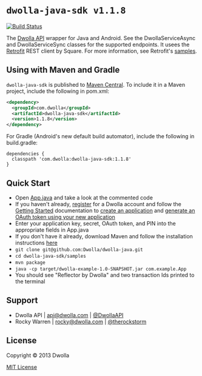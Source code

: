 # `dwolla-java-sdk v1.1.8`

[![Build Status](https://travis-ci.org/therockstorm/dwolla-java-sdk.png?branch=master)](https://travis-ci.org/therockstorm/dwolla-java-sdk)

The [Dwolla API](http://developers.dwolla.com/dev) wrapper for Java and Android. See the DwollaServiceAsync and DwollaServiceSync classes for the supported endpoints. It usees the [Retrofit](https://github.com/square/retrofit) REST client by Square. For more information, see Retrofit's [samples](https://github.com/square/retrofit/tree/master/retrofit-samples).

## Using with Maven and Gradle

`dwolla-java-sdk` is published to [Maven Central](http://search.maven.org/#search%7Cga%7C1%7Ca%3A%22dwolla-java-sdk%22). To include it in a Maven project, include the following in pom.xml:
```xml
<dependency>
  <groupId>com.dwolla</groupId>
  <artifactId>dwolla-java-sdk</artifactId>
  <version>1.1.8</version>
</dependency>
```
For Gradle (Android's new default build automator), include the following in build.gradle:
```
dependencies {
  classpath 'com.dwolla:dwolla-java-sdk:1.1.8'
}
```

## Quick Start

* Open [App.java](https://github.com/Dwolla/dwolla-java/blob/master/samples/src/main/java/com/example/App.java) and take a look at the commented code
* If you haven't already, [register](https://www.dwolla.com/register) for a Dwolla account and follow the [Getting Started](https://developers.dwolla.com/dev/docs) documentation to [create an application](https://www.dwolla.com/applications/create) and [generate an OAuth token using your new application](https://developers.dwolla.com/dev/token)
* Enter your application key, secret, OAuth token, and PIN into the appropriate fields in App.java
* If you don't have it already, download Maven and follow the installation instructions [here](https://maven.apache.org/download.cgi)
* `git clone git@github.com:Dwolla/dwolla-java.git`
* `cd dwolla-java-sdk/samples`
* `mvn package`
* `java -cp target/dwolla-example-1.0-SNAPSHOT.jar com.example.App`
* You should see "Reflector by Dwolla" and two transaction Ids printed to the terminal

## Support

- Dwolla API | api@dwolla.com | [@DwollaAPI](https://twitter.com/DwollaAPI)
- Rocky Warren | rocky@dwolla.com | [@therockstorm](https://twitter.com/therockstorm)

## License

Copyright © 2013 Dwolla

[MIT License](http://www.opensource.org/licenses/mit-license.php)
